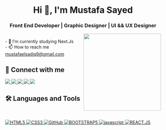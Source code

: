 <h1 align="center">Hi 👋, I'm Mustafa Sayed</h1>
<h3 align="center">Front End Developer | Graphic Designer | UI && UX Designer</h3>
<img align="right" src="https://user-images.githubusercontent.com/63050133/156676671-d5b2e362-97d4-4404-9447-dd71ddfea82f.gif" width = "250px"/>
<br>
- 🌱 I’m currently studying Next.Js
<br>
- 📫 How to reach me <a href="https://mustafaelsadiq9@gmail.com">mustafaelsadiq9@gmail.com</a>

<br>

## 📩 Connect with me
<p align="left">
    <!-- ### Link The Gmail ### -->
    <a href="mailto:mustafaelsadiq9@gmail.com" title="Gmail">
    <img src="https://img.shields.io/badge/Gmail-D14836?style=for-the-badge&logo=gmail&logoColor=white"/>
    </a>
    <!-- ### Link The Facebook ### -->
    <a href="https://www.facebook.com/profile.php?id=100070056490492" title="Facebook">
    <img src="https://img.shields.io/badge/Facebook-1877F2?style=for-the-badge&logo=facebook&logoColor=white"/>
    </a>
    <!-- ### Link The Instagram ### -->
    <a href="https://www.instagram.com/d3rwish_19/" title="Instagram">
    <img src="https://img.shields.io/badge/Instagram-E4405F?style=for-the-badge&logo=instagram&logoColor=white"/>
    </a>
    <!-- ### Link The Twitter ### -->
    <a href="https://twitter.com/Mustafa_Elsadiq" title="Titter">
    <img src="https://img.shields.io/badge/Twitter-1DA1F2?style=for-the-badge&logo=twitter&logoColor=white"/>
    </a>
    <!-- ### Link The Linked In ### -->
    <a href="https://www.linkedin.com/in/mustafa-sayed-65a40027a/" title="LinkedIn">
    <img src="https://img.shields.io/badge/LinkedIn-0077B5?style=for-the-badge&logo=linkedin&logoColor=white"/>
    </a>  
</p>

## 🛠 Languages and Tools
<br>
<p align="left">
     <!-- ### Html ### -->
    <a href="https://www.w3.org/TR/html5/" title="HTML5">
    <img src="https://img.shields.io/badge/html5-%23E34F26.svg?style=for-the-badge&logo=html5&logoColor=white" alt="HTML5">
    </a>
     <!-- ### Css ### -->
    <a href="https://www.w3.org/Style/CSS/" title="CSS3">
    <img src="https://img.shields.io/badge/css3-%23157122B6.svg?style=for-the-badge&logo=css3&logoColor=white" alt="CSS3">
    </a>
    </a>
    <!-- ### Github ### -->
    <a href="https://github.com/" title="GitHub">
    <img src="https://img.shields.io/badge/github-%23121011.svg?style=for-the-badge&logo=github&logoColor=white" alt="GitHub">
    </a>
     <!-- ### BOOTSTRAP5 ### -->
    <a href="https://getbootstrap.com/" title="BOOTSTRAP5">
    <img src="https://img.shields.io/badge/Bootstrap-563D7C?style=for-the-badge&logo=bootstrap&logoColor=white" alt="BOOTSTRAP5">
    </a>
    <!-- ### Java Script ### -->
    <a href="https://www.javascript.com" title="javascript">
    <img src="https://img.shields.io/badge/javascript-3670A0?style=for-the-badge&logo=javascript&logoColor=ffdd54" alt="javascript">
     <!-- ### REACT JS ### -->
    <a href="https://react.dev/" title="REACT.JS">
    <img src="https://img.shields.io/badge/React-20232A?style=for-the-badge&logo=react&logoColor=61DAFB" alt="REACT.JS">
    </a>
</p>

